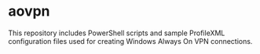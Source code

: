 # aovpn

This repository includes PowerShell scripts and sample ProfileXML configuration files used for creating Windows Always On VPN connections.
